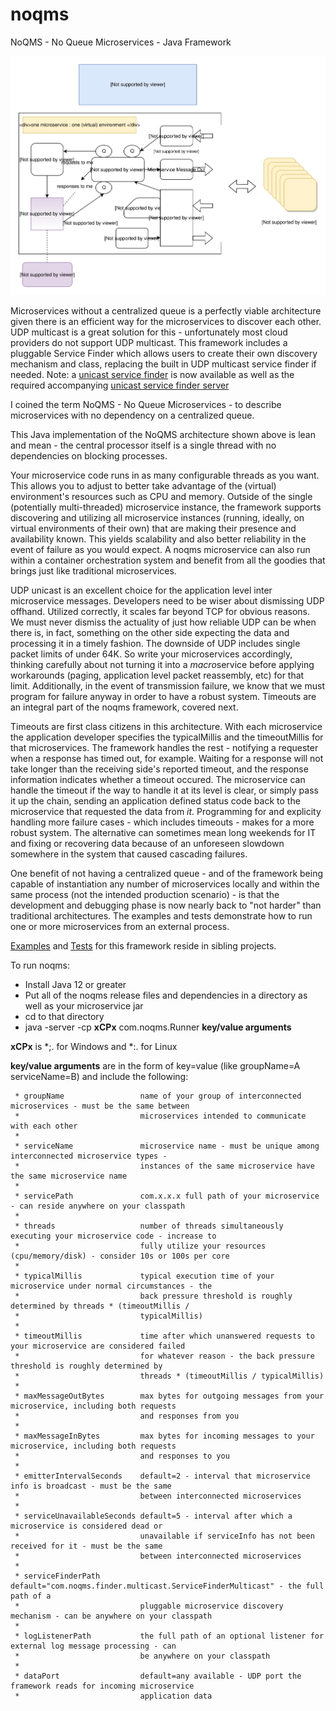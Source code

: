 # noqms
NoQMS - No Queue Microservices - Java Framework

![alt text](architecture.svg)

Microservices without a centralized queue is a perfectly viable architecture given there is 
an efficient way for the microservices to discover each other. UDP multicast is a great solution for
this - unfortunately most cloud providers do not support UDP multicast. This framework includes a pluggable
Service Finder which allows users to create their own discovery mechanism and class, replacing 
the built in UDP multicast service finder if needed. Note: a [unicast service finder](https://github.com/noqms/noqms-finder-unicast) is now available as well as the required accompanying [unicast service finder server](https://github.com/noqms/noqms-finder-unicast-server)

I coined the term NoQMS - No Queue Microservices - to describe microservices with no dependency on
a centralized queue.

This Java implementation of the NoQMS architecture shown above is lean and mean - the central
processor itself is a single thread with no dependencies on blocking processes. 

Your microservice code runs in as many configurable threads as you want.
This allows you to adjust to better take advantage of the (virtual) environment's resources such as CPU and memory. 
Outside of the single (potentially multi-threaded) microservice instance, the framework supports discovering and
utilizing all microservice instances (running, ideally, on virtual environments of their own) 
that are making their presence and availability known. This yields scalability and also better reliability in the event 
of failure as you would expect. A noqms microservice can also run within a container orchestration system
and benefit from all the goodies that brings just like traditional microservices. 

UDP unicast is an excellent choice for the application level inter microservice messages. Developers need to be wiser 
about dismissing UDP offhand. Utilized correctly, it scales far beyond TCP for obvious reasons. We must never dismiss 
the actuality of just how reliable UDP can be when there is, in fact, something on the other side expecting 
the data and processing it in a timely fashion. The downside of UDP includes single packet limits of under 64K. So write your 
microservices accordingly, thinking carefully about not turning it into a <i>macro</i>service before applying 
workarounds (paging, application level packet reassembly, etc) for that limit. Additionally, in the event of
transmission failure, we know that we must program for failure anyway in order to have a robust system. Timeouts 
are an integral part of the noqms framework, covered next.

Timeouts are first class citizens in this architecture. With each microservice the application developer specifies the
typicalMillis and the timeoutMillis for that microservices. The framework handles the rest - notifying a requester when
a response has timed out, for example. Waiting for a response will not take longer than the receiving side's reported
timeout, and the response information indicates whether a timeout occured. The microservice can handle the timeout 
if the way to handle it at its level is clear, or simply pass it up the chain, sending an application defined status code back 
to the microservice that requested the data from <i>it</i>.  Programming for and explicity handling more failure cases - which includes timeouts - makes for a more robust system. The alternative can sometimes mean long weekends for IT and fixing or recovering data
because of an unforeseen slowdown somewhere in the system that caused cascading failures. 

One benefit of not having a centralized queue - and of the framework being capable of instantiation any number of
microservices locally and within the same process (not the intended production scenario) - is that the development 
and debugging phase is now nearly back to "not harder" than traditional architectures. The examples and tests demonstrate how 
to run one or more microservices from an external process. 

[Examples](https://github.com/noqms/noqms-examples) and [Tests](https://github.com/noqms/noqms-tests) for this framework
reside in sibling projects.

To run noqms:

* Install Java 12 or greater
* Put all of the noqms release files and dependencies in a directory as well as your microservice jar
* cd to that directory
* java -server -cp **xCPx** com.noqms.Runner **key/value arguments**

**xCPx** is *;. for Windows and *:. for Linux

**key/value arguments** are in the form of key=value (like groupName=A serviceName=B) and include the following:

     * groupName                 name of your group of interconnected microservices - must be the same between
     *                           microservices intended to communicate with each other
     * 
     * serviceName               microservice name - must be unique among interconnected microservice types -
     *                           instances of the same microservice have the same microservice name
     * 
     * servicePath               com.x.x.x full path of your microservice - can reside anywhere on your classpath
     * 
     * threads                   number of threads simultaneously executing your microservice code - increase to
     *                           fully utilize your resources (cpu/memory/disk) - consider 10s or 100s per core
     * 
     * typicalMillis             typical execution time of your microservice under normal circumstances - the
     *                           back pressure threshold is roughly determined by threads * (timeoutMillis /
     *                           typicalMillis)
     * 
     * timeoutMillis             time after which unanswered requests to your microservice are considered failed
     *                           for whatever reason - the back pressure threshold is roughly determined by
     *                           threads * (timeoutMillis / typicalMillis)
     * 
     * maxMessageOutBytes        max bytes for outgoing messages from your microservice, including both requests
     *                           and responses from you
     * 
     * maxMessageInBytes         max bytes for incoming messages to your microservice, including both requests
     *                           and responses to you
     * 
     * emitterIntervalSeconds    default=2 - interval that microservice info is broadcast - must be the same
     *                           between interconnected microservices
     * 
     * serviceUnavailableSeconds default=5 - interval after which a microservice is considered dead or
     *                           unavailable if serviceInfo has not been received for it - must be the same
     *                           between interconnected microservices
     * 
     * serviceFinderPath         default="com.noqms.finder.multicast.ServiceFinderMulticast" - the full path of a
     *                           pluggable microservice discovery mechanism - can be anywhere on your classpath
     * 
     * logListenerPath           the full path of an optional listener for external log message processing - can
     *                           be anywhere on your classpath
     *
     * dataPort                  default=any available - UDP port the framework reads for incoming microservice
     *                           application data
     
